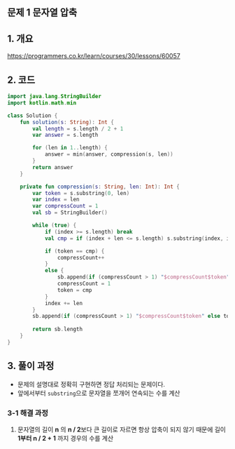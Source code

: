 ## 문제 1 문자열 압축

## 1. 개요

https://programmers.co.kr/learn/courses/30/lessons/60057

## 2. 코드

```kotlin
import java.lang.StringBuilder
import kotlin.math.min

class Solution {    
    fun solution(s: String): Int {
        val length = s.length / 2 + 1
        var answer = s.length

        for (len in 1..length) {
            answer = min(answer, compression(s, len))
        }
        return answer
    }

    private fun compression(s: String, len: Int): Int {
        var token = s.substring(0, len)
        var index = len
        var compressCount = 1
        val sb = StringBuilder()

        while (true) {
            if (index >= s.length) break
            val cmp = if (index + len <= s.length) s.substring(index, index + len) else s.substring(index, s.length)

            if (token == cmp) {
                compressCount++
            }
            else {
                sb.append(if (compressCount > 1) "$compressCount$token" else token)
                compressCount = 1
                token = cmp
            }
            index += len
        }
        sb.append(if (compressCount > 1) "$compressCount$token" else token)
    
        return sb.length
    }
}
```

## 3. 풀이 과정

- 문제의 설명대로 정확히 구현하면 정답 처리되는 문제이다.
- 앞에서부터 `substring`으로 문자열을 쪼개어 연속되는 수를 계산

### 3-1 해결 과정

1. 문자열의 길이 **n** 의 **n / 2**보다 큰 길이로 자르면 항상 압축이 되지 않기 때문에 길이 **1부터 n / 2 + 1** 까지 경우의 수를 계산